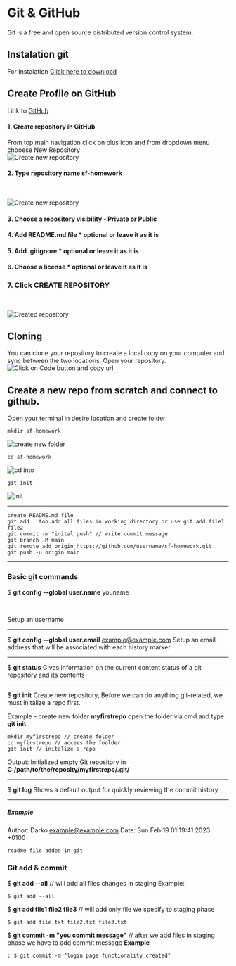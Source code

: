 # Git & GitHub

Git is a free and open source distributed version control system.

## Instalation git

For Instalation [Click here to download](https://git-scm.com/downloads)

## Create Profile on GitHub

Link to [GitHub ](https://git-scm.com/downloads)

#### 1. Create repository in GitHub

From top main navigation click on plus icon and from dropdown menu chooese New Repository<br />
![Create new repository](./assets/images/add.jpg "Click on new repository")

#### 2. Type repository name sf-homework

<br />

![Create new repository](./assets/images/create_1.jpg "MarineGEO logo")

#### 3. Choose a repository visibility - Private or Public

#### 4. Add README.md file \* optional or leave it as it is

#### 5. Add .gitignore \* optional or leave it as it is

#### 6. Choose a license \* optional or leave it as it is

### 7. Click CREATE REPOSITORY

<br />

![](/assets/images/create_2.jpg "Created repository")

## Cloning

You can clone your repository to create a local copy on your computer and sync between the two locations.
Open your repository.
![Click on Code button and copy url](./assets/images/clone.jpg "github cloning")

## Create a new repo from scratch and connect to github.

Open your terminal in desire location and create folder

    mkdir sf-homework

![create new folder](./assets/images/cmd_1.jpg "create folder")

    cd sf-homework

![](./assets/images/cmd_2.jpg "cd into")

    git init

![](./assets/images/cmd_3.jpg "init")

---

    create README.md file
    git add . too add all files in working directory or use git add file1 file2
    git commit -m "inital push" // write commit message
    git branch -M main
    git remote add origin https://github.com/username/sf-homework.git
    git push -u origin main

---

### Basic git commands

$ **git config --global user.name** youname

<br />

Setup an username

---

$ **git config --global user.email** example@example.com
Setup an email address that will be associated with each history marker

---

$ **git status**
Gives information on the current content status of a git repository and its contents

---

$ **git init**
Create new repository, Before we can do anything git-related, we must initalize a repo first.

Example - create new folder **myfirstrepo** open the folder via cmd and type **git init**

    mkdir myfirstrepo // create folder
    cd myfirstrepo // accees the foolder
    git init // initalize a repo

Output:
Initialized empty Git repository in **C:/path/to/the/reposity/myfirstrepo/.git/**

---

$ **git log**
Shows a default output for quickly reviewing the commit history

---

##### Example

Author: Darko <example@example.com>
Date: Sun Feb 19 01:19:41 2023 +0100

    readme file added in git

### Git add & commit

$ **git add --all** // will add all files changes in staging
Example:

    $ git add --all

$ **git add file1 file2 file3** // will add only file we specify to staging phase

    $ git add file.txt file2.txt file3.txt

$ **git commit -m "you commit message"** // after we add files in staging phase we have to add commit message
**Example**

    : $ git commit -m "login page functionality created"

